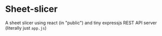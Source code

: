 # Sheet-slicer

A sheet slicer using react (in "public") and tiny expressjs REST API server (literally just `app.js`)
